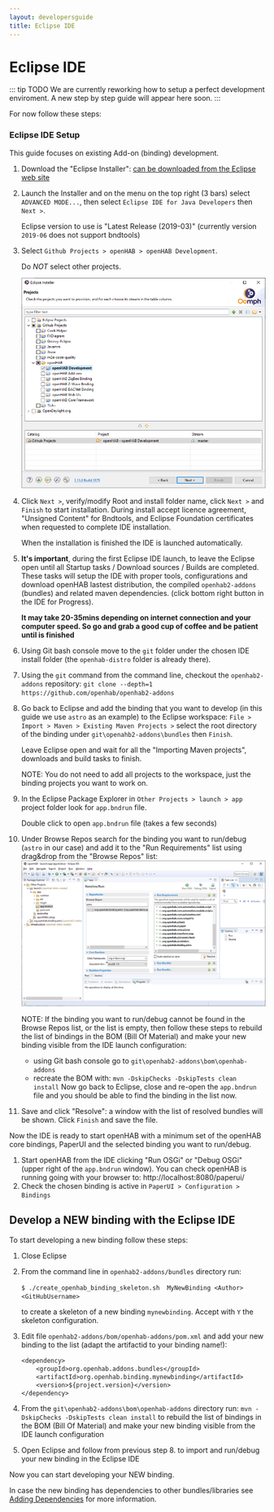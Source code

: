 ```yaml
---
layout: developersguide
title: Eclipse IDE
---
```


# Eclipse IDE

::: tip TODO
We are currently reworking how to setup a perfect development enviroment.
A new step by step guide will appear here soon.
:::

For now follow these steps:

### Eclipse IDE Setup

This guide focuses on existing Add-on (binding) development.

1. Download the "Eclipse Installer": [can be downloaded from the Eclipse web site](https://wiki.eclipse.org/Eclipse_Installer)
1. Launch the Installer and on the menu on the top right (3 bars) select `ADVANCED MODE...`, then select `Eclipse IDE for Java Developers` then `Next >`.

    Eclipse version to use is "Latest Release (2019-03)" (currently version `2019-06` does not support bndtools)

1. Select `Github Projects > openHAB > openHAB Development`. 
    
    Do *NOT* select other projects.

   ![select projects](./images/ide_setup_eclipse_projects.png)

1. Click `Next >`, verify/modify Root and install folder name, click `Next >` and `Finish` to start installation. During install accept licence agreement, "Unsigned Content" for Bndtools, and Eclipse Foundation certificates when requested to complete IDE installation. 

    When the installation is finished the IDE is launched automatically.

1. **It's important**, during the first Eclipse IDE launch, to leave the Eclipse open until all Startup tasks / Download sources / Builds are completed. These tasks will setup the IDE with proper tools, configurations and download openHAB lastest distribution, the compiled `openhab2-addons` (bundles) and related maven dependencies.
(click bottom right button in the IDE for Progress).

    **It may take 20-35mins depending on internet connection and your computer speed.
    So go and grab a good cup of coffee and be patient until is finished**

1. Using Git bash console move to the `git` folder under the chosen IDE install folder (the `openhab-distro` folder is already there).

1. Using the `git` command from the command line, checkout the `openhab2-addons` repository: `git clone --depth=1 https://github.com/openhab/openhab2-addons`

1. Go back to Eclipse and add the binding that you want to develop (in this guide we use `astro` as an example) to the Eclipse workspace: `File > Import > Maven > Existing Maven Projects >` select the root directory of the binding under `git\openahb2-addons\bundles` then `Finish`.

    Leave Eclipse open and wait for all the "Importing Maven projects", downloads and build tasks to finish.

    NOTE: You do not need to add all projects to the workspace, just the binding projects you want to work on.

1. In the Eclipse Package Explorer in `Other Projects > launch > app` project folder look for `app.bndrun` file.

   Double click to open `app.bndrun` file (takes a few seconds)

1. Under Browse Repos search for the binding you want to run/debug (`astro` in our case) and add it to the "Run Requirements" list using drag&drop from the "Browse Repos" list:
    ![Bndtools](images/ide_setup_eclipse_bndtools.png)   

    NOTE: If the binding you want to run/debug cannot be found in the Browse Repos list, or the list is empty, then follow these steps to rebuild the list of bindings in the BOM (Bill Of Material) and make your new binding visible from the IDE launch configuration:

    - using Git bash console go to `git\openhab2-addons\bom\openhab-addons`
    - recreate the BOM with: `mvn -DskipChecks -DskipTests clean install`
    Now go back to Eclipse, close and re-open the `app.bndrun` file and you should be able to find the binding in the list now.

1. Save and click "Resolve": a window with the list of resolved bundles will be shown.
    Click `Finish` and save the file.

Now the IDE is ready to start openHAB with a minimum set of the openHAB core bindings, PaperUI and the selected binding you want to run/debug.

1. Start openHAB from the IDE clicking "Run OSGi" or "Debug OSGi" (upper right of the `app.bndrun` window).
   You can check openHAB is running going with your browser to: http://localhost:8080/paperui/
1. Check the chosen binding is active in `PaperUI > Configuration > Bindings`

## Develop a NEW binding with the Eclipse IDE

To start developing a new binding follow these steps:

1. Close Eclipse
1. From the command line in `openhab2-addons/bundles` directory run:

    `$ ./create_openhab_binding_skeleton.sh  MyNewBinding <Author> <GitHubUsername>`

    to create a skeleton of a new binding `mynewbinding`.
    Accept with `Y` the skeleton configuration.
1. Edit file `openhab2-addons/bom/openhab-addons/pom.xml`
and add your new binding to the list (adapt the artifactid to your binding name!):
    ```
    <dependency>
        <groupId>org.openhab.addons.bundles</groupId>
        <artifactId>org.openhab.binding.mynewbinding</artifactId>
        <version>${project.version}</version>
    </dependency>
    ```
1. From the `git\openhab2-addons\bom\openhab-addons` directory run: `mvn -DskipChecks -DskipTests clean install` to rebuild the list of bindings in the BOM (Bill Of Material) and make your new binding visible from the IDE launch configuration
1. Open Eclipse and follow from previous step 8. to import and run/debug your new binding in the Eclipse IDE

Now you can start developing your NEW binding.

In case the new binding has dependencies to other bundles/libraries see [Adding Dependencies](../buildsystem.html#adding-dependencies) for more information.


